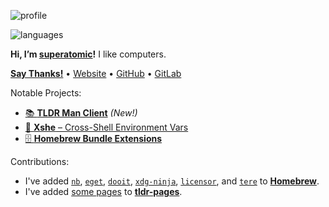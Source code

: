 ![profile][stat-profile]

![languages][stat-languages]

**Hi, I’m [superatomic]!** I like computers.

[**Say Thanks!**](https://saythanks.io/to/superatomic) • [Website][superatomic] • [GitHub][github] • [GitLab][gitlab]

Notable Projects:

- [📚 **TLDR Man Client**][tldr-gh] *(New!)*
- [🐚 **Xshe** – Cross-Shell Environment Vars][xshe-gh]
- [🗄 **Homebrew Bundle Extensions**][bundle-ext]

Contributions:

- I've added [`nb`], [`eget`], [`dooit`], [`xdg-ninja`], [`licensor`], and [`tere`] to [**Homebrew**](https://brew.sh).
- I've added [some pages][tldr-pages-added] to [**tldr-pages**](https://github.com/tldr-pages/tldr).

[`nb`]: https://github.com/xwmx/nb
[`eget`]: https://github.com/zyedidia/eget
[`dooit`]: https://github.com/kraanzu/dooit
[`xdg-ninja`]: https://github.com/b3nj5m1n/xdg-ninja
[`licensor`]: https://github.com/raftario/licensor
[`tere`]: https://github.com/mgunyho/tere

[tldr-pages-added]: https://github.com/tldr-pages/tldr/pulls?q=author%3Asuperatomic+is%3Amerged+add+page

[superatomic]: https://superatomic.dev
[github]: https://github.com/superatomic
[gitlab]: https://gitlab.com/superatomic
[xshe]: https://xshe.superatomic.dev
[tldr-gh]: https://github.com/superatomic/tldr-man-client
[xshe-gh]: https://github.com/superatomic/xshe
[bundle-ext]: https://github.com/superatomic/homebrew-bundle-extensions

[stat-profile]: https://github-readme-stats.vercel.app/api?username=superatomic&theme=calm&border_radius=18&show_icons=true&count_private=true&bg_color=0000&hide_border=true&disable_animations=true&hide_rank=true
[stat-languages]: https://github-readme-stats.vercel.app/api/top-langs?username=superatomic&theme=calm&border_radius=18&layout=compact&bg_color=0000&hide_border=true&langs_count=6
